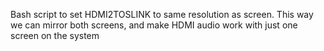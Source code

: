 Bash script to set HDMI2TOSLINK to same resolution as screen. This way we can mirror both screens, and make HDMI audio work with just one screen on the system 
